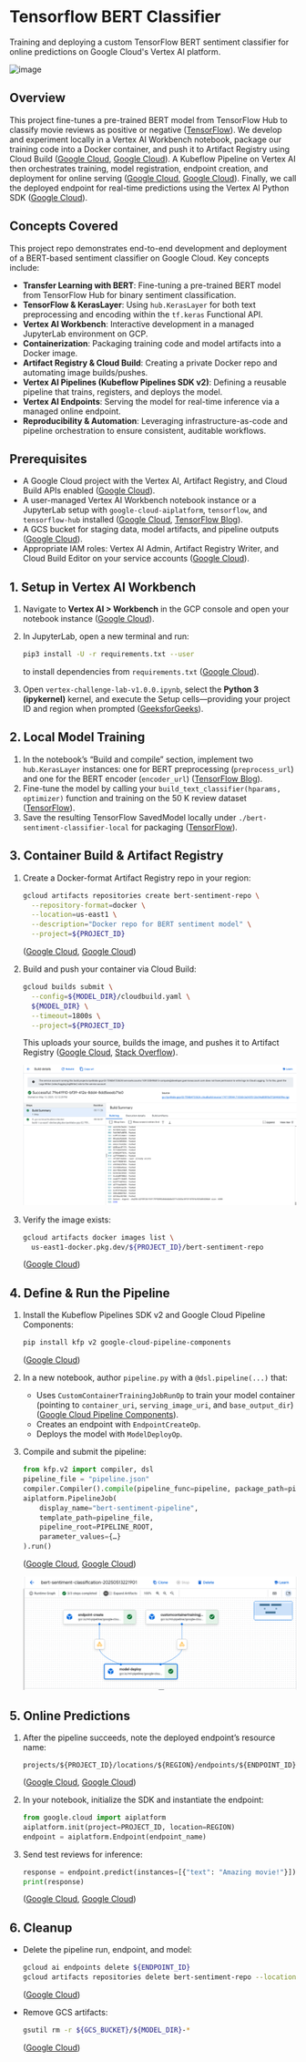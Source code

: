 # Tensorflow BERT Classifier

Training and deploying a custom TensorFlow BERT sentiment classifier for online predictions on Google Cloud's Vertex AI platform.

![image](images/title-image.png)

## Overview

This project fine-tunes a pre-trained BERT model from TensorFlow Hub to classify movie reviews as positive or negative ([TensorFlow][1]). We develop and experiment locally in a Vertex AI Workbench notebook, package our training code into a Docker container, and push it to Artifact Registry using Cloud Build ([Google Cloud][2], [Google Cloud][3]). A Kubeflow Pipeline on Vertex AI then orchestrates training, model registration, endpoint creation, and deployment for online serving ([Google Cloud][4], [Google Cloud][5]). Finally, we call the deployed endpoint for real-time predictions using the Vertex AI Python SDK ([Google Cloud][6]).

## Concepts Covered

This project repo demonstrates end-to-end development and deployment of a BERT-based sentiment classifier on Google Cloud. Key concepts include:

- **Transfer Learning with BERT**: Fine-tuning a pre-trained BERT model from TensorFlow Hub for binary sentiment classification.
- **TensorFlow & KerasLayer**: Using `hub.KerasLayer` for both text preprocessing and encoding within the `tf.keras` Functional API.
- **Vertex AI Workbench**: Interactive development in a managed JupyterLab environment on GCP.
- **Containerization**: Packaging training code and model artifacts into a Docker image.
- **Artifact Registry & Cloud Build**: Creating a private Docker repo and automating image builds/pushes.
- **Vertex AI Pipelines (Kubeflow Pipelines SDK v2)**: Defining a reusable pipeline that trains, registers, and deploys the model.
- **Vertex AI Endpoints**: Serving the model for real-time inference via a managed online endpoint.
- **Reproducibility & Automation**: Leveraging infrastructure-as-code and pipeline orchestration to ensure consistent, auditable workflows.

## Prerequisites

- A Google Cloud project with the Vertex AI, Artifact Registry, and Cloud Build APIs enabled ([Google Cloud][7]).
- A user-managed Vertex AI Workbench notebook instance or a JupyterLab setup with `google-cloud-aiplatform`, `tensorflow`, and `tensorflow-hub` installed ([Google Cloud][2], [TensorFlow Blog][8]).
- A GCS bucket for staging data, model artifacts, and pipeline outputs ([Google Cloud][5]).
- Appropriate IAM roles: Vertex AI Admin, Artifact Registry Writer, and Cloud Build Editor on your service accounts ([Google Cloud][9]).

## 1. Setup in Vertex AI Workbench

1. Navigate to **Vertex AI > Workbench** in the GCP console and open your notebook instance ([Google Cloud][2]).
2. In JupyterLab, open a new terminal and run:

   ```bash
   pip3 install -U -r requirements.txt --user
   ```

   to install dependencies from `requirements.txt` ([Google Cloud][3]).

3. Open `vertex-challenge-lab-v1.0.0.ipynb`, select the **Python 3 (ipykernel)** kernel, and execute the Setup cells—providing your project ID and region when prompted ([GeeksforGeeks][10]).

## 2. Local Model Training

1. In the notebook’s “Build and compile” section, implement two `hub.KerasLayer` instances: one for BERT preprocessing (`preprocess_url`) and one for the BERT encoder (`encoder_url`) ([TensorFlow Blog][8]).
2. Fine-tune the model by calling your `build_text_classifier(hparams, optimizer)` function and training on the 50 K review dataset ([TensorFlow][11]).
3. Save the resulting TensorFlow SavedModel locally under `./bert-sentiment-classifier-local` for packaging ([TensorFlow][1]).

## 3. Container Build & Artifact Registry

1. Create a Docker-format Artifact Registry repo in your region:

   ```bash
   gcloud artifacts repositories create bert-sentiment-repo \
     --repository-format=docker \
     --location=us-east1 \
     --description="Docker repo for BERT sentiment model" \
     --project=${PROJECT_ID}
   ```

   ([Google Cloud][12], [Google Cloud][9])

2. Build and push your container via Cloud Build:

   ```bash
   gcloud builds submit \
     --config=${MODEL_DIR}/cloudbuild.yaml \
     ${MODEL_DIR} \
     --timeout=1800s \
     --project=${PROJECT_ID}
   ```

   This uploads your source, builds the image, and pushes it to Artifact Registry ([Google Cloud][3], [Stack Overflow][13]).

   ![image](images/cloudbuild-ui.png)

3. Verify the image exists:

   ```bash
   gcloud artifacts docker images list \
     us-east1-docker.pkg.dev/${PROJECT_ID}/bert-sentiment-repo
   ```

   ([Google Cloud][9])

## 4. Define & Run the Pipeline

1. Install the Kubeflow Pipelines SDK v2 and Google Cloud Pipeline Components:

   ```bash
   pip install kfp v2 google-cloud-pipeline-components
   ```

   ([Google Cloud][4])

2. In a new notebook, author `pipeline.py` with a `@dsl.pipeline(...)` that:

   - Uses `CustomContainerTrainingJobRunOp` to train your model container (pointing to `container_uri`, `serving_image_uri`, and `base_output_dir`) ([Google Cloud Pipeline Components][14]).
   - Creates an endpoint with `EndpointCreateOp`.
   - Deploys the model with `ModelDeployOp`.

3. Compile and submit the pipeline:

   ```python
   from kfp.v2 import compiler, dsl
   pipeline_file = "pipeline.json"
   compiler.Compiler().compile(pipeline_func=pipeline, package_path=pipeline_file)
   aiplatform.PipelineJob(
       display_name="bert-sentiment-pipeline",
       template_path=pipeline_file,
       pipeline_root=PIPELINE_ROOT,
       parameter_values={…}
   ).run()
   ```

   ([Google Cloud][4], [Google Cloud][5])

   ![image](images/pipeline-ui.png)

## 5. Online Predictions

1. After the pipeline succeeds, note the deployed endpoint’s resource name:

   ```
   projects/${PROJECT_ID}/locations/${REGION}/endpoints/${ENDPOINT_ID}
   ```

   ([Google Cloud][6], [Google Cloud][15])

2. In your notebook, initialize the SDK and instantiate the endpoint:

   ```python
   from google.cloud import aiplatform
   aiplatform.init(project=PROJECT_ID, location=REGION)
   endpoint = aiplatform.Endpoint(endpoint_name)
   ```

3. Send test reviews for inference:

   ```python
   response = endpoint.predict(instances=[{"text": "Amazing movie!"}])
   print(response)
   ```

   ([Google Cloud][6], [Google Cloud][15])

## 6. Cleanup

- Delete the pipeline run, endpoint, and model:

  ```bash
  gcloud ai endpoints delete ${ENDPOINT_ID}
  gcloud artifacts repositories delete bert-sentiment-repo --location=us-east1
  ```

  ([Google Cloud][9])

- Remove GCS artifacts:

  ```bash
  gsutil rm -r ${GCS_BUCKET}/${MODEL_DIR}-*
  ```

  ([Google Cloud][5])

[1]: https://www.tensorflow.org/text/tutorials/classify_text_with_bert?utm_source=chatgpt.com "Classify text with BERT - TensorFlow"
[2]: https://cloud.google.com/vertex-ai/docs/workbench/introduction?utm_source=chatgpt.com "Introduction to Vertex AI Workbench - Google Cloud"
[3]: https://cloud.google.com/sdk/gcloud/reference/builds/submit?utm_source=chatgpt.com "gcloud builds submit | Google Cloud CLI Documentation"
[4]: https://cloud.google.com/vertex-ai/docs/pipelines/build-pipeline?utm_source=chatgpt.com "Build a pipeline | Vertex AI - Google Cloud"
[5]: https://cloud.google.com/vertex-ai/docs/pipelines/introduction?utm_source=chatgpt.com "Introduction to Vertex AI Pipelines - Google Cloud"
[6]: https://cloud.google.com/vertex-ai/docs/samples/aiplatform-predict-sample?utm_source=chatgpt.com "Predict | Vertex AI | Google Cloud"
[7]: https://cloud.google.com/vertex-ai/docs/training/create-custom-job?utm_source=chatgpt.com "Create a custom training job | Vertex AI - Google Cloud"
[8]: https://blog.tensorflow.org/2020/12/making-bert-easier-with-preprocessing-models-from-tensorflow-hub.html?utm_source=chatgpt.com "Making BERT Easier with Preprocessing Models From TensorFlow ..."
[9]: https://cloud.google.com/artifact-registry/docs/repositories/create-repos?utm_source=chatgpt.com "Create standard repositories | Artifact Registry documentation"
[10]: https://www.geeksforgeeks.org/create-a-vertex-ai-jupyterlab-notebook/?utm_source=chatgpt.com "Create a Vertex AI JupyterLab Notebook - GeeksforGeeks"
[11]: https://www.tensorflow.org/tfmodels/nlp/fine_tune_bert?utm_source=chatgpt.com "Fine-tuning a BERT model | Text - TensorFlow"
[12]: https://cloud.google.com/sdk/gcloud/reference/artifacts/repositories/create?utm_source=chatgpt.com "gcloud artifacts repositories create | Google Cloud CLI Documentation"

[13]: https://stackoverflow.com/questions/64079226/what-does-gcloud-builds-submit-do?utm_source=chatgpt.com "google cloud platform - What does \"gcloud builds submit ... \" do?"
[14]: https://google-cloud-pipeline-components.readthedocs.io/?utm_source=chatgpt.com "Google Cloud Pipeline Components Reference Documentation"
[15]: https://cloud.google.com/vertex-ai/docs/predictions/get-online-predictions?utm_source=chatgpt.com "Get online predictions from a custom trained model | Vertex AI"
